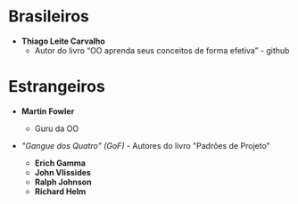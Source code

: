 # Brasileiros

- **Thiago Leite Carvalho** 
    - Autor do livro “OO aprenda seus conceitos de forma efetiva” - github

# Estrangeiros

- **Martin Fowler** 
    - Guru da OO

- *"Gangue dos Quatro" (GoF)* - Autores do livro "Padrões de Projeto"
    - **Erich Gamma**
    - **John Vlissides**
    - **Ralph Johnson**
    - **Richard Helm**